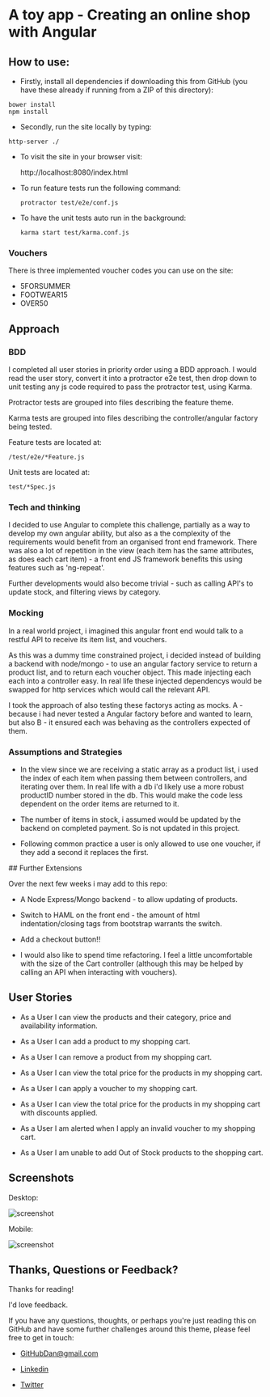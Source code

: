 # A toy app - Creating an online shop with Angular

## How to use:

- Firstly, install all dependencies if downloading this from GitHub (you have these already if running from a ZIP of this directory):

 ```
 bower install
 npm install
 ```

- Secondly, run the site locally by typing:

```
http-server ./
```

- To visit the site in your browser visit:

  http://localhost:8080/index.html

- To run feature tests run the following command:
  ```
  protractor test/e2e/conf.js
  ```
- To have the unit tests auto run in the background:
  ```
  karma start test/karma.conf.js
  ```

### Vouchers

There is three implemented voucher codes you can use on the site:

  - 5FORSUMMER
  - FOOTWEAR15
  - OVER50

## Approach

### BDD

I completed all user stories in priority order using a BDD approach. I would read the user story, convert it into a protractor e2e test, then drop down to unit testing any js code required to pass the protractor test, using Karma.

Protractor tests are grouped into files describing the feature theme.

Karma tests are grouped into files describing the controller/angular factory being tested.

Feature tests are located at:
```
/test/e2e/*Feature.js
```

Unit tests are located at:
```
test/*Spec.js
```
### Tech and thinking

I decided to use Angular to complete this challenge, partially as a way to develop my own angular ability, but also as a the complexity of the requirements would benefit from an organised front end framework. There was also a lot of repetition in the view (each item has the same attributes, as does each cart item) - a front end JS framework benefits this using features such as 'ng-repeat'.

Further developments would also become trivial - such as calling API's to update stock, and filtering views by category.

### Mocking

In a real world project, i imagined this angular front end would talk to a restful API to receive its item list, and vouchers.

As this was a dummy time constrained project, i decided instead of building a backend with node/mongo - to use an angular factory service to return a product list, and to return each voucher object. This made injecting each each into a controller easy. In real life these injected dependencys would be swapped for http services which would call the relevant API.

I took the approach of also testing these factorys acting as mocks. A - because i had never tested a Angular factory before and wanted to learn, but also B - it ensured each was behaving as the controllers expected of them.

### Assumptions and Strategies

- In the view since we are receiving a static array as a product list, i used the index of each item when passing them between controllers, and iterating over them. In real life with a db i'd likely use a more robust productID number stored in the db. This would make the code less dependent on the order items are returned to it.

- The number of items in stock, i assumed would be updated by the backend on completed payment. So is not updated in this project.

- Following common practice a user is only allowed to use one voucher, if they add a second it replaces the first.

## Further Extensions

Over the next few weeks i may add to this repo:

- A Node Express/Mongo backend - to allow updating of products.

- Switch to HAML on the front end - the amount of html indentation/closing tags from bootstrap warrants the switch.

- Add a checkout button!!

- I would also like to spend time refactoring. I feel a little uncomfortable with the size of the Cart controller (although this may be helped by calling an API when interacting with vouchers).


## User Stories

- As a User I can view the products and their category, price and availability information.

- As a User I can add a product to my shopping cart.

- As a User I can remove a product from my shopping cart.

- As a User I can view the total price for the products in my shopping cart.

- As a User I can apply a voucher to my shopping cart.

- As a User I can view the total price for the products in my shopping cart with discounts applied.

- As a User I am alerted when I apply an invalid voucher to my shopping cart.

- As a User I am unable to add Out of Stock products to the shopping cart.

## Screenshots

Desktop:

![screenshot](/public/images/desktop_screenshot.png)

Mobile:

![screenshot](/public/images/mobile_screenshot.png)

## Thanks, Questions or Feedback?

Thanks for reading!

I'd love feedback.

If you have any questions, thoughts, or perhaps you're just reading this on GitHub and have some further challenges around this theme, please feel free to get in touch:

- GitHubDan@gmail.com

- [Linkedin](https://uk.linkedin.com/pub/dan-blakeman/68/3a4/1a2)

- [Twitter](https://twitter.com/grok_with_dan)

